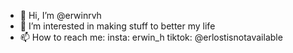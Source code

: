 - 👋 Hi, I’m @erwinrvh
- 👀 I’m interested in making stuff to better my life
- 📫 How to reach me: insta: erwin_h tiktok: @erlostisnotavailable

<!---
erwinrvh/erwinrvh is a ✨ special ✨ repository because its `README.md` (this file) appears on your GitHub profile.
You can click the Preview link to take a look at your changes.
--->
